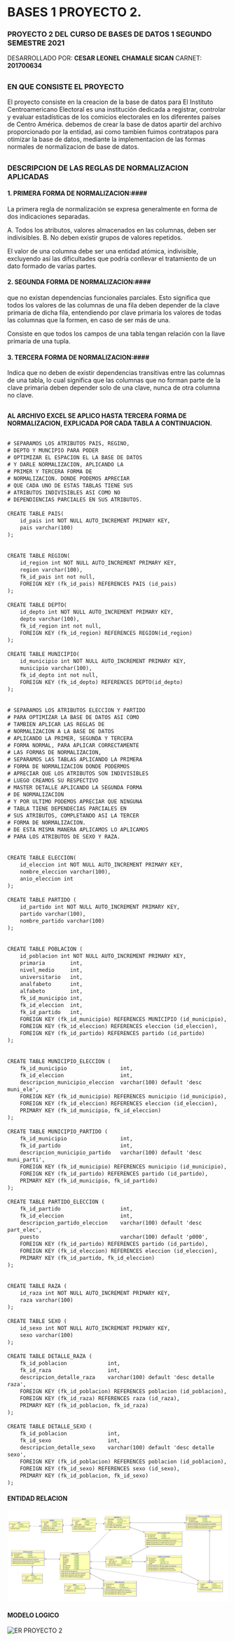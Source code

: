 # BASES 1 PROYECTO 2.
### PROYECTO 2 DEL CURSO DE BASES DE DATOS 1 SEGUNDO SEMESTRE 2021

DESARROLLADO POR: **CESAR LEONEL CHAMALE SICAN**
CARNET: **201700634**

##
### EN QUE CONSISTE EL PROYECTO ###

El proyecto consiste en la creacion de la base de datos para El Instituto Centroamericano Electoral es una institución dedicada a registrar, controlar y evaluar estadísticas de los comicios electorales en los diferentes países de Centro América.
debemos de crear la base de datos apartir del archivo proporcionado por la entidad, asi como tambien fuimos contratapos para otimizar la base de datos, mediante la implementacion de las formas normales de normalizacion de base de datos.

##
### DESCRIPCION DE LAS REGLAS DE NORMALIZACION APLICADAS ###

#### 1. PRIMERA FORMA DE NORMALIZACION:####
  La primera regla de normalización se expresa generalmente en forma de dos indicaciones separadas.
  
   A. Todos los atributos, valores almacenados en las columnas, deben ser indivisibles. 
   B. No deben existir grupos de valores repetidos.
 
 El valor de una columna debe ser una entidad atómica, indivisible, excluyendo así las dificultades que podría conllevar el tratamiento de un dato formado de varias partes.

#### 2. SEGUNDA FORMA DE NORMALIZACION:####
que no existan dependencias funcionales parciales. Esto significa que todos los valores de las columnas de una fila deben depender de la clave primaria de dicha fila, entendiendo por clave primaria los valores de todas las columnas que la formen, en caso de ser más de una. 

Consiste en que todos los campos de una tabla tengan relación con la llave primaria de una tupla.

#### 3. TERCERA FORMA DE NORMALIZACION:####
Indica que no deben de existir dependencias transitivas entre las columnas de una tabla, lo cual significa que las columnas que no forman parte de la clave primaria deben depender solo de una clave, nunca de otra columna no clave.

##

#### AL ARCHIVO EXCEL SE APLICO HASTA TERCERA FORMA DE NORMALIZACION, EXPLICADA POR CADA TABLA A CONTINUACION. ####

##
~~~
# SEPARAMOS LOS ATRIBUTOS PAIS, REGINO,
# DEPTO Y MUNCIPIO PARA PODER
# OPTIMIZAR EL ESPACION EL LA BASE DE DATOS
# Y DARLE NORMALIZACION, APLICANDO LA 
# PRIMER Y TERCERA FORMA DE 
# NORMALIZACION. DONDE PODEMOS APRECIAR 
# QUE CADA UNO DE ESTAS TABLAS TIENE SUS 
# ATRIBUTOS INDIVISIBLES ASI COMO NO 
# DEPENDIENCIAS PARCIALES EN SUS ATRIBUTOS.
 
CREATE TABLE PAIS(
	id_pais int NOT NULL AUTO_INCREMENT PRIMARY KEY,
	pais varchar(100)
);


CREATE TABLE REGION(
	id_region int NOT NULL AUTO_INCREMENT PRIMARY KEY,
	region varchar(100),
	fk_id_pais int not null,
	FOREIGN KEY (fk_id_pais) REFERENCES PAIS (id_pais)
);

CREATE TABLE DEPTO(
	id_depto int NOT NULL AUTO_INCREMENT PRIMARY KEY,
	depto varchar(100),
	fk_id_region int not null,
	FOREIGN KEY (fk_id_region) REFERENCES REGION(id_region)
);

CREATE TABLE MUNICIPIO(
	id_municipio int NOT NULL AUTO_INCREMENT PRIMARY KEY,
	municipio varchar(100),
	fk_id_depto int not null,
	FOREIGN KEY (fk_id_depto) REFERENCES DEPTO(id_depto)
);


# SEPARAMOS LOS ATRIBUTOS ELECCION Y PARTIDO
# PARA OPTIMIZAR LA BASE DE DATOS ASI COMO
# TAMBIEN APLICAR LAS REGLAS DE 
# NORMALIZACION A LA BASE DE DATOS
# APLICANDO LA PRIMER, SEGUNDA Y TERCERA 
# FORMA NORMAL, PARA APLICAR CORRECTAMENTE 
# LAS FORMAS DE NORMALIZACION,
# SEPARAMOS LAS TABLAS APLICANDO LA PRIMERA 
# FORMA DE NORMALIZACION DONDE PODERMOS 
# APRECIAR QUE LOS ATRIBUTOS SON INDIVISIBLES
# LUEGO CREAMOS SU RESPECTIVO 
# MASTER DETALLE APLICANDO LA SEGUNDA FORMA
# DE NORMALIZACION
# Y POR ULTIMO PODEMOS APRECIAR QUE NINGUNA 
# TABLA TIENE DEPENDECIAS PARCIALES EN 
# SUS ATRIBUTOS, COMPLETANDO ASI LA TERCER
# FORMA DE NORMALIZACION. 
# DE ESTA MISMA MANERA APLICAMOS LO APLICAMOS 
# PARA LOS ATRIBUTOS DE SEXO Y RAZA.


CREATE TABLE ELECCION(
	id_eleccion int NOT NULL AUTO_INCREMENT PRIMARY KEY,
	nombre_eleccion varchar(100),
    anio_eleccion int
);

CREATE TABLE PARTIDO (
	id_partido int NOT NULL AUTO_INCREMENT PRIMARY KEY,
	partido varchar(100),
    nombre_partido varchar(100)
);


CREATE TABLE POBLACION (
	id_poblacion int NOT NULL AUTO_INCREMENT PRIMARY KEY,
    primaria 		int,
    nivel_medio 	int,
    universitario 	int,
    analfabeto 		int,
    alfabeto 		int,
	fk_id_municipio int,
    fk_id_eleccion  int,
    fk_id_partido   int,
	FOREIGN KEY (fk_id_municipio) REFERENCES MUNICIPIO (id_municipio),
    FOREIGN KEY (fk_id_eleccion) REFERENCES eleccion (id_eleccion),
    FOREIGN KEY (fk_id_partido) REFERENCES partido (id_partido)
);


CREATE TABLE MUNICIPIO_ELECCION (
	fk_id_municipio 				int,
    fk_id_eleccion 					int,
	descripcion_municipio_eleccion 	varchar(100) default 'desc muni_ele',
	FOREIGN KEY (fk_id_municipio) REFERENCES municipio (id_municipio),
    FOREIGN KEY (fk_id_eleccion) REFERENCES eleccion (id_eleccion),
    PRIMARY KEY (fk_id_municipio, fk_id_eleccion)
);

CREATE TABLE MUNICIPIO_PARTIDO (
	fk_id_municipio 				int,
    fk_id_partido 					int,
	descripcion_municipio_partido 	varchar(100) default 'desc muni_parti',
	FOREIGN KEY (fk_id_municipio) REFERENCES municipio (id_municipio),
    FOREIGN KEY (fk_id_partido) REFERENCES partido (id_partido),
    PRIMARY KEY (fk_id_municipio, fk_id_partido)
);

CREATE TABLE PARTIDO_ELECCION (
	fk_id_partido 					int,
    fk_id_eleccion 					int,
	descripcion_partido_eleccion 	varchar(100) default 'desc part_elec',
    puesto 							varchar(100) default 'p000',
    FOREIGN KEY (fk_id_partido) REFERENCES partido (id_partido),
    FOREIGN KEY (fk_id_eleccion) REFERENCES eleccion (id_eleccion),
    PRIMARY KEY (fk_id_partido, fk_id_eleccion)
);


CREATE TABLE RAZA (
	id_raza int NOT NULL AUTO_INCREMENT PRIMARY KEY,
	raza varchar(100)
);

CREATE TABLE SEXO (
	id_sexo int NOT NULL AUTO_INCREMENT PRIMARY KEY,
	sexo varchar(100)
);

CREATE TABLE DETALLE_RAZA (
    fk_id_poblacion 			int,
    fk_id_raza 					int,
	descripcion_detalle_raza 	varchar(100) default 'desc detalle raza',
	FOREIGN KEY (fk_id_poblacion) REFERENCES poblacion (id_poblacion),
    FOREIGN KEY (fk_id_raza) REFERENCES raza (id_raza),
    PRIMARY KEY (fk_id_poblacion, fk_id_raza)
);

CREATE TABLE DETALLE_SEXO (
    fk_id_poblacion 			int,
    fk_id_sexo 					int,
	descripcion_detalle_sexo 	varchar(100) default 'desc detalle sexo',
	FOREIGN KEY (fk_id_poblacion) REFERENCES poblacion (id_poblacion),
    FOREIGN KEY (fk_id_sexo) REFERENCES sexo (id_sexo),
    PRIMARY KEY (fk_id_poblacion, fk_id_sexo)
);

~~~
	 

#### ENTIDAD RELACION ####
![ER PROYECTO 2](https://github.com/cesarchs/-BD1-PROYECTO2_201700634/blob/main/ER.JPG)


#### MODELO LOGICO ####
![ER PROYECTO 2](https://github.com/cesarchs/-BD1-PROYECTO2_201700634/blob/main/MODELO_LOGICO.JPG)
